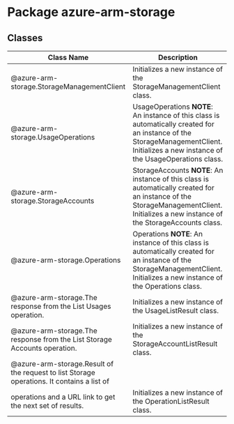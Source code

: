 # Package azure-arm-storage
## Classes
| Class Name | Description |
|---|---|
| @azure-arm-storage.StorageManagementClient |Initializes a new instance of the StorageManagementClient class.|
| @azure-arm-storage.UsageOperations |UsageOperations __NOTE__: An instance of this class is automatically created for an instance of the StorageManagementClient. Initializes a new instance of the UsageOperations class.|
| @azure-arm-storage.StorageAccounts |StorageAccounts __NOTE__: An instance of this class is automatically created for an instance of the StorageManagementClient. Initializes a new instance of the StorageAccounts class.|
| @azure-arm-storage.Operations |Operations __NOTE__: An instance of this class is automatically created for an instance of the StorageManagementClient. Initializes a new instance of the Operations class.|
| @azure-arm-storage.The response from the List Usages operation. |Initializes a new instance of the UsageListResult class.|
| @azure-arm-storage.The response from the List Storage Accounts operation. |Initializes a new instance of the StorageAccountListResult class.|
| @azure-arm-storage.Result of the request to list Storage operations. It contains a list of
operations and a URL link to get the next set of results. |Initializes a new instance of the OperationListResult class.|
